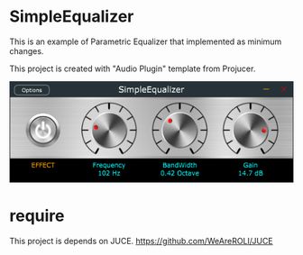 # SimpleEqualizer

This is an example of Parametric Equalizer that implemented as minimum changes.

This project is created with "Audio Plugin" template from Projucer.

![img](./ScreenShot/SimpleEqualizer_GUI.PNG)


# require 

This project is depends on JUCE.
https://github.com/WeAreROLI/JUCE